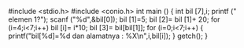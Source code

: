 #include <stdio.h>
#include <conio.h>
int main ()
{
    int bil [7],i;
    printf (" elemen 1?"); scanf ("%d",&bil[0]);
    bil [1]=5;
    bil [2]= bil [1]+ 20;
    for (i=4;i<7;i++) bil [i]= i*10;
    bil [3]= bil[bil[1]];
    for (i=0;i<7;i++)
    {
        printf("bil[%d]=%d dan alamatnya : %X\n",i,bil[i]);
    }
    getch();
}
